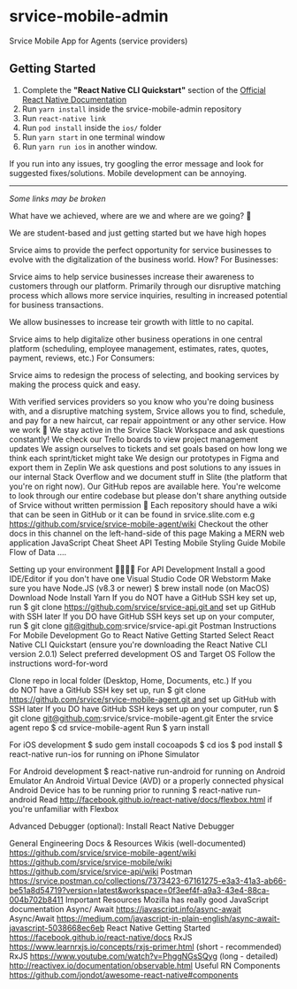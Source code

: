 # srvice-mobile-admin

Srvice Mobile App for Agents (service providers)

## Getting Started

1. Complete the **"React Native CLI Quickstart"** section of the [Official React Native Documentation](https://reactnative.dev/docs/environment-setup)
2. Run `yarn install` inside the srvice-mobile-admin repository
3. Run `react-native link`
4. Run `pod install` inside the `ios/` folder
5. Run `yarn start` in one terminal window
6. Run `yarn run ios` in another window.

If you run into any issues, try googling the error message and look for suggested fixes/solutions. Mobile development can be annoying.

---

*Some links may be broken*

What have we achieved, where are we and where are we going? 🚀

We are student-based and just getting started but we have high hopes

Srvice aims to provide the perfect opportunity for service businesses to evolve with the digitalization of the business world.
How?
For Businesses:

Srvice aims to help service businesses increase their awareness to customers through our platform. Primarily through our disruptive matching process which allows more service inquiries, resulting in increased potential for business transactions.

We allow businesses to increase teir growth with little to no capital.

Srvice aims to help digitalize other business operations in one central platform (scheduling, employee management, estimates, rates, quotes, payment, reviews, etc.)
For Consumers:

Srvice aims to redesign the process of selecting, and booking services by making the process quick and easy.

With verified services providers so you know who you're doing business with, and a disruptive matching system, Srvice allows you to find, schedule, and pay for a new haircut, car repair appointment or any other service.
How we work 💪
We stay active in the Srvice Slack Workspace and ask questions constantly!
We check our Trello boards to view project management updates
We assign ourselves to tickets and set goals based on how long we think each sprint/ticket might take
We design our prototypes in Figma and export them in Zeplin
We ask questions and post solutions to any issues in our internal Stack Overflow and we document stuff in Slite (the platform that you're on right now).
Our GitHub repos are available here. You're welcome to look through our entire codebase but please don't share anything outside of Srvice without written permission 🤫
Each repository should have a wiki that can be seen in GitHub or it can be found in srvice.slite.com
e.g https://github.com/srvice/srvice-mobile-agent/wiki
Checkout the other docs in this channel on the left-hand-side of this page
Making a MERN web application
JavaScript Cheat Sheet
API Testing
Mobile Styling Guide
Mobile Flow of Data
....

Setting up your environment 🏃‍♂️🏃‍♀️
For API Development
Install a good IDE/Editor if you don't have one
Visual Studio Code OR Webstorm
Make sure you have Node.JS (v8.3 or newer)
$ brew install node (on MacOS)
Download Node
Install Yarn
If you do NOT have a GitHub SSH key set up, run $ git clone https://github.com/srvice/srvice-api.git and set up GitHub with SSH later
If you DO have GitHub SSH keys set up on your computer, run $ git clone git@github.com:srvice/srvice-api.git
Postman Instructions
For Mobile Development
Go to React Native Getting Started
Select React Native CLI Quickstart (ensure you're downloading the React Native CLI version 2.0.1)
Select preferred development OS and Target OS
Follow the instructions word-for-word

Clone repo in local folder (Desktop, Home, Documents, etc.)
If you do NOT have a GitHub SSH key set up, run $ git clone https://github.com/srvice/srvice-mobile-agent.git and set up GitHub with SSH later
If you DO have GitHub SSH keys set up on your computer, run $ git clone git@github.com:srvice/srvice-mobile-agent.git
Enter the srvice agent repo
$ cd srvice-mobile-agent
Run $ yarn install

For iOS development
$ sudo gem install cocoapods
$ cd ios
$ pod install
$ react-native run-ios for running on iPhone Simulator

For Android development
$ react-native run-android for running on Android Emulator
An Android Virtual Device (AVD) or a properly connected physical Android Device has to be running prior to running  $ react-native run-android
Read http://facebook.github.io/react-native/docs/flexbox.html if you're unfamiliar with Flexbox

Advanced Debugger (optional): Install React Native Debugger

General Engineering Docs & Resources
Wikis (well-documented)
https://github.com/srvice/srvice-mobile-agent/wiki
https://github.com/srvice/srvice-mobile/wiki
https://github.com/srvice/srvice-api/wiki
Postman
https://srvice.postman.co/collections/7373423-67161275-e3a3-41a3-ab66-be51a8d54719?version=latest&workspace=0f3eef4f-a9a3-43e4-88ca-004b702b8411
Important Resources
Mozilla has really good JavaScript documentation
Async/ Await https://javascript.info/async-await
Async/Await https://medium.com/javascript-in-plain-english/async-await-javascript-5038668ec6eb
React Native Getting Started https://facebook.github.io/react-native/docs
RxJS https://www.learnrxjs.io/concepts/rxjs-primer.html (short - recommended)
RxJS https://www.youtube.com/watch?v=PhggNGsSQyg (long - detailed)
http://reactivex.io/documentation/observable.html
Useful RN Components  https://github.com/jondot/awesome-react-native#components
